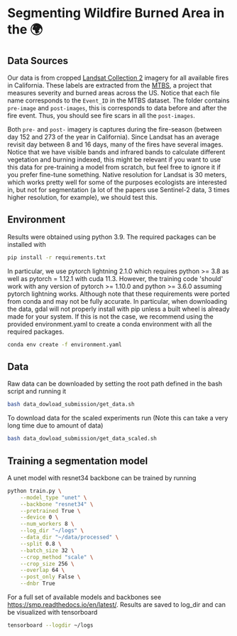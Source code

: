 # Segmenting Wildfire Burned Area in the :earth_africa:

## Data Sources

Our data is from cropped [Landsat Collection 2][1] imagery for all
available fires in California. These labels are extracted from the [MTBS][2],
a project that measures severity and burned areas across the US. Notice that
each file name corresponds to the `Event_ID` in the MTBS dataset. The folder
contains `pre-image` and `post-images`, this is corresponds to data before and
after the fire event. Thus, you should see fire scars in all the `post-images`. 


Both `pre-` and `post-` imagery is captures during the fire-season (between day
152 and 273 of the year in California). Since Landsat has an average revisit day
between 8 and 16 days, many of the fires have several images. Notice that we
have visible bands and infrared bands to calculate different vegetation and
burning indexed, this might be relevant if you want to use this data for
pre-training a model from scratch, but feel free to ignore it if you prefer
fine-tune something. Native resolution for Landsat is 30 meters, which works
pretty well for some of the purposes ecologists are interested in, but not for
segmentation (a lot of the papers use Sentinel-2 data, 3 times higher
resolution, for example), we should test this.


[1]: https://planetarycomputer.microsoft.com/dataset/landsat-c2-l2#Example-Notebook
[2]: https://www.mtbs.gov/

## Environment
Results were obtained using python 3.9. The required packages can be installed with
```bash
pip install -r requirements.txt
```
In particular, we use pytorch lightning 2.1.0 which requires python >= 3.8 as well as pytorch = 1.12.1 with cuda 11.3.
However, the training code 'should' work with any version of pytorch >= 1.10.0 and python >= 3.6.0 assuming pytorch lightning works.
Although note that these requirements were ported from conda and may not be fully accurate. In particular, when downloading the data, gdal will not
properly install with pip unless a built wheel is already made for your system. If this is not the case, we recommend using the provided environment.yaml
to create a conda environment with all the required packages.
```bash
conda env create -f environment.yaml
```

## Data
Raw data can be downloaded by setting the root path defined in the bash script and running it
```bash
bash data_dowload_submission/get_data.sh
```
To download data for the scaled experiments run (Note this can take a very long time due to amount of data)
```bash
bash data_dowload_submission/get_data_scaled.sh
```

## Training a segmentation model
A unet model with resnet34 backbone can be trained by running
```bash
python train.py \
    --model_type "unet" \
    --backbone "resnet34" \
    --pretrained True \
    --device 0 \
    --num_workers 8 \
    --log_dir "~/logs" \
    --data_dir "~/data/processed" \
    --split 0.8 \
    --batch_size 32 \
    --crop_method "scale" \
    --crop_size 256 \
    --overlap 64 \
    --post_only False \
    --dnbr True
```
For a full set of available models and backbones see https://smp.readthedocs.io/en/latest/.
Results are saved to log_dir and can be visualized with tensorboard
```bash
tensorboard --logdir ~/logs
```
